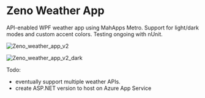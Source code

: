 # Zeno Weather App
API-enabled WPF weather app using MahApps Metro. Support for light/dark modes and custom accent colors. Testing ongoing with nUnit.

![Zeno_weather_app_v2](https://user-images.githubusercontent.com/112029487/197679564-9d93d0f6-8985-4351-9ff9-12deb5b7e510.png)

![Zeno_weather_app_v2_dark](https://user-images.githubusercontent.com/112029487/197679573-88269583-9fd0-4a41-9f3d-0f416f0ab2b6.png)

Todo:
- eventually support multiple weather APIs. 
- create ASP.NET version to host on Azure App Service
